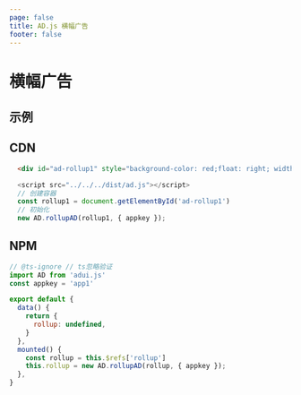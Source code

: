 ```yaml
---
page: false
title: AD.js 横幅广告
footer: false
---
```


# 横幅广告


## 示例
<script setup>
import rollup from '@theme/examplate/rollup.vue'
</script>

<rollup />

## CDN
```html
  <div id="ad-rollup1" style="background-color: red;float: right; width:100vw;height:10vw;"></div>

```

```js
  <script src="../../../dist/ad.js"></script>
  // 创建容器
  const rollup1 = document.getElementById('ad-rollup1')
  // 初始化
  new AD.rollupAD(rollup1, { appkey });
```

## NPM
```js
// @ts-ignore // ts忽略验证
import AD from 'adui.js'
const appkey = 'app1'

export default {
  data() {
    return {
      rollup: undefined,
    }
  },
  mounted() {
    const rollup = this.$refs['rollup']
    this.rollup = new AD.rollupAD(rollup, { appkey });
  },
}
```

